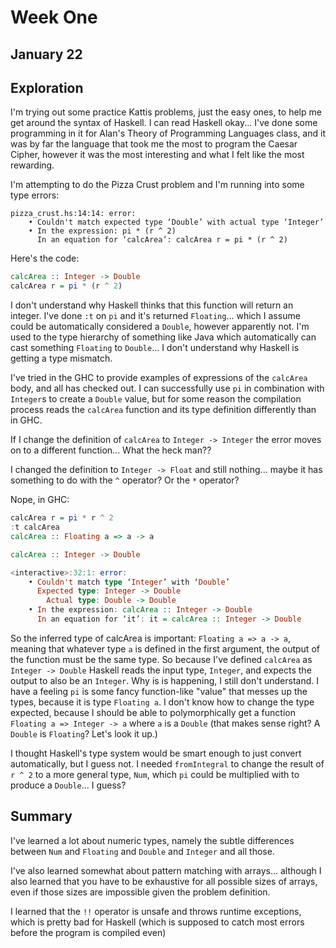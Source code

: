 # Week One

## January 22

## Exploration

I'm trying out some practice Kattis problems, just the easy ones, to help me get around the syntax of Haskell. I can read Haskell okay... I've done some programming in it for Alan's Theory of Programming Languages class, and it was by far the language that took me the most to program the Caesar Cipher, however it was the most interesting and what I felt like the most rewarding.

I'm attempting to do the Pizza Crust problem and I'm running into some type errors:

```
pizza_crust.hs:14:14: error:
    • Couldn't match expected type ‘Double’ with actual type ‘Integer’
    • In the expression: pi * (r ^ 2)
      In an equation for ‘calcArea’: calcArea r = pi * (r ^ 2)
```

Here's the code:

```Haskell
calcArea :: Integer -> Double
calcArea r = pi * (r ^ 2)
```

I don't understand why Haskell thinks that this function will return an integer. I've done `:t` on `pi` and it's returned `Floating`... which I assume could be automatically considered a `Double`, however apparently not. I'm used to the type hierarchy of something like Java which automatically can cast something `Floating` to `Double`... I don't understand why Haskell is getting a type mismatch.

I've tried in the GHC to provide examples of expressions of the `calcArea` body, and all has checked out. I can successfully use `pi` in combination with `Integer`s to create a `Double` value, but for some reason the compilation process reads the `calcArea` function and its type definition differently than in GHC.

If I change the definition of `calcArea` to `Integer -> Integer` the error moves on to a different function... What the heck man??

I changed the definition to `Integer -> Float` and still nothing... maybe it has something to do with the `^` operator? Or the `*` operator?

Nope, in GHC:

```haskell
calcArea r = pi * r ^ 2
:t calcArea
calcArea :: Floating a => a -> a

calcArea :: Integer -> Double

<interactive>:32:1: error:
    • Couldn't match type ‘Integer’ with ‘Double’
      Expected type: Integer -> Double
        Actual type: Double -> Double
    • In the expression: calcArea :: Integer -> Double
      In an equation for ‘it’: it = calcArea :: Integer -> Double
```

So the inferred type of calcArea is important: `Floating a => a -> a`, meaning that whatever type `a` is defined in the first argument, the output of the function must be the same type. So because I've defined `calcArea` as `Integer -> Double` Haskell reads the input type, `Integer`, and expects the output to also be an `Integer`. Why is is happening, I still don't understand. I have a feeling `pi` is some fancy function-like "value" that messes up the types, because it is type `Floating a`. I don't know how to change the type expected, because I should be able to polymorphically get a function `Floating a => Integer -> a` where `a` is a `Double` (that makes sense right? A `Double` is `Floating`? Let's look it up.)

I thought Haskell's type system would be smart enough to just convert automatically, but I guess not. I needed `fromIntegral` to change the result of `r ^ 2` to a more general type, `Num`, which `pi` could be multiplied with to produce a `Double`... I guess?

## Summary

I've learned a lot about numeric types, namely the subtle differences between `Num` and `Floating` and `Double` and `Integer` and all those.

I've also learned somewhat about pattern matching with arrays... although I also learned that you have to be exhaustive for all possible sizes of arrays, even if those sizes are impossible given the problem definition.

I learned that the `!!` operator is unsafe and throws runtime exceptions, which is pretty bad for Haskell (which is supposed to catch most errors before the program is compiled even)
